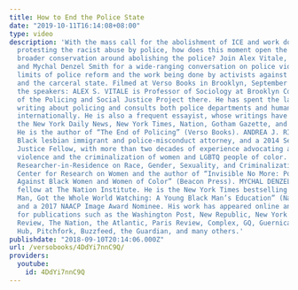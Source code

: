 ```yaml
---
title: How to End the Police State
date: "2019-10-11T16:14:08+08:00"
type: video
description: 'With the mass call for the abolishment of ICE and work done by activists
  protesting the racist abuse by police, how does this moment open the door for a
  broader conservation around abolishing the police? Join Alex Vitale, Andrea Ritchie,
  and Mychal Denzel Smith for a wide-ranging conversation on police violence, the
  limits of police reform and the work being done by activists against police violence
  and the carceral state. Filmed at Verso Books in Brooklyn, September 6, 2018. About
  the speakers: ALEX S. VITALE is Professor of Sociology at Brooklyn College and coordinator
  of the Policing and Social Justice Project there. He has spent the last 25 years
  writing about policing and consults both police departments and human rights organizations
  internationally. He is also a frequent essayist, whose writings have appeared in
  the New York Daily News, New York Times, Nation, Gotham Gazette, and New Inquiry.
  He is the author of “The End of Policing” (Verso Books). ANDREA J. RITCHIE is a
  Black lesbian immigrant and police-misconduct attorney, and a 2014 Senior Soros
  Justice Fellow, with more than two decades of experience advocating against police
  violence and the criminalization of women and LGBTQ people of color. She is currently
  Researcher-in-Residence on Race, Gender, Sexuality, and Criminalization at the Barnard
  Center for Research on Women and the author of “Invisible No More: Police Violence
  Against Black Women and Women of Color” (Beacon Press). MYCHAL DENZEL SMITH is a
  fellow at The Nation Institute. He is the New York Times bestselling author of “Invisible
  Man, Got the Whole World Watching: A Young Black Man’s Education” (Nation Books)
  and a 2017 NAACP Image Award Nominee. His work has appeared online and in print
  for publications such as the Washington Post, New Republic, New York Times Book
  Review, The Nation, the Atlantic, Paris Review, Complex, GQ, Guernica, Literary
  Hub, Pitchfork, Buzzfeed, the Guardian, and many others.'
publishdate: "2018-09-10T20:14:06.000Z"
url: /versobooks/4DdYi7nnC9Q/
providers:
  youtube:
    id: 4DdYi7nnC9Q
---
```

